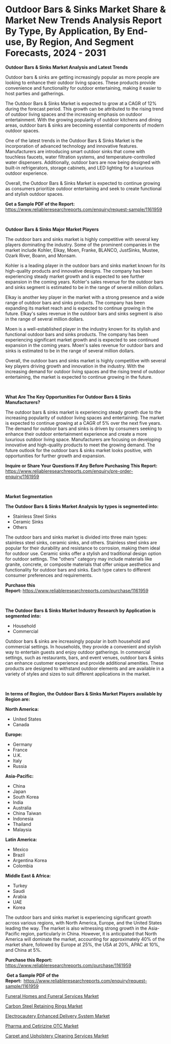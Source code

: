 <p><h1>Outdoor Bars & Sinks Market Share & Market New Trends Analysis Report By Type, By Application, By End-use, By Region, And Segment Forecasts, 2024 - 2031</h1></p><p><strong>Outdoor Bars & Sinks Market Analysis and Latest Trends</strong></p>
<p><p>Outdoor bars & sinks are getting increasingly popular as more people are looking to enhance their outdoor living spaces. These products provide convenience and functionality for outdoor entertaining, making it easier to host parties and gatherings.</p><p>The Outdoor Bars & Sinks Market is expected to grow at a CAGR of 12% during the forecast period. This growth can be attributed to the rising trend of outdoor living spaces and the increasing emphasis on outdoor entertainment. With the growing popularity of outdoor kitchens and dining areas, outdoor bars & sinks are becoming essential components of modern outdoor spaces.</p><p>One of the latest trends in the Outdoor Bars & Sinks Market is the incorporation of advanced technology and innovative features. Manufacturers are introducing smart outdoor sinks that come with touchless faucets, water filtration systems, and temperature-controlled water dispensers. Additionally, outdoor bars are now being designed with built-in refrigerators, storage cabinets, and LED lighting for a luxurious outdoor experience.</p><p>Overall, the Outdoor Bars & Sinks Market is expected to continue growing as consumers prioritize outdoor entertaining and seek to create functional and stylish outdoor spaces.</p></p>
<p><strong>Get a Sample PDF of the Report:&nbsp;</strong> <a href="https://www.reliableresearchreports.com/enquiry/request-sample/1161959">https://www.reliableresearchreports.com/enquiry/request-sample/1161959</a></p>
<p>&nbsp;</p>
<p><strong>Outdoor Bars & Sinks Major Market Players</strong></p>
<p><p>The outdoor bars and sinks market is highly competitive with several key players dominating the industry. Some of the prominent companies in the market include Kohler, Elkay, Moen, Franke, BLANCO, JustSinks, Mustee, Ozark River, Boann, and Monsam.</p><p>Kohler is a leading player in the outdoor bars and sinks market known for its high-quality products and innovative designs. The company has been experiencing steady market growth and is expected to see further expansion in the coming years. Kohler's sales revenue for the outdoor bars and sinks segment is estimated to be in the range of several million dollars.</p><p>Elkay is another key player in the market with a strong presence and a wide range of outdoor bars and sinks products. The company has been expanding its market reach and is expected to continue growing in the future. Elkay's sales revenue in the outdoor bars and sinks segment is also in the range of several million dollars.</p><p>Moen is a well-established player in the industry known for its stylish and functional outdoor bars and sinks products. The company has been experiencing significant market growth and is expected to see continued expansion in the coming years. Moen's sales revenue for outdoor bars and sinks is estimated to be in the range of several million dollars.</p><p>Overall, the outdoor bars and sinks market is highly competitive with several key players driving growth and innovation in the industry. With the increasing demand for outdoor living spaces and the rising trend of outdoor entertaining, the market is expected to continue growing in the future.</p></p>
<p>&nbsp;</p>
<p><strong>What Are The Key Opportunities For Outdoor Bars & Sinks Manufacturers?</strong></p>
<p><p>The outdoor bars & sinks market is experiencing steady growth due to the increasing popularity of outdoor living spaces and entertaining. The market is expected to continue growing at a CAGR of 5% over the next five years. The demand for outdoor bars and sinks is driven by consumers seeking to enhance their outdoor entertainment experience and create a more luxurious outdoor living space. Manufacturers are focusing on developing innovative and high-quality products to meet the growing demand. The future outlook for the outdoor bars & sinks market looks positive, with opportunities for further growth and expansion.</p></p>
<p><strong>Inquire or Share Your Questions If Any Before Purchasing This Report:</strong> <a href="https://www.reliableresearchreports.com/enquiry/pre-order-enquiry/1161959">https://www.reliableresearchreports.com/enquiry/pre-order-enquiry/1161959</a></p>
<p>&nbsp;</p>
<p><strong>Market Segmentation</strong></p>
<p><strong>The Outdoor Bars & Sinks Market Analysis by types is segmented into:</strong></p>
<p><ul><li>Stainless Steel Sinks</li><li>Ceramic Sinks</li><li>Others</li></ul></p>
<p><p>The outdoor bars and sinks market is divided into three main types: stainless steel sinks, ceramic sinks, and others. Stainless steel sinks are popular for their durability and resistance to corrosion, making them ideal for outdoor use. Ceramic sinks offer a stylish and traditional design option for outdoor settings. The "others" category may include materials like granite, concrete, or composite materials that offer unique aesthetics and functionality for outdoor bars and sinks. Each type caters to different consumer preferences and requirements.</p></p>
<p><strong>Purchase this Report:&nbsp;</strong><a href="https://www.reliableresearchreports.com/purchase/1161959">https://www.reliableresearchreports.com/purchase/1161959</a></p>
<p>&nbsp;</p>
<p><strong>The Outdoor Bars & Sinks Market Industry Research by Application is segmented into:</strong></p>
<p><ul><li>Household</li><li>Commercial</li></ul></p>
<p><p>Outdoor bars & sinks are increasingly popular in both household and commercial settings. In households, they provide a convenient and stylish way to entertain guests and enjoy outdoor gatherings. In commercial settings, such as restaurants, bars, and event venues, outdoor bars & sinks can enhance customer experience and provide additional amenities. These products are designed to withstand outdoor elements and are available in a variety of styles and sizes to suit different applications in the market.</p></p>
<p>&nbsp;</p>
<p><strong>In terms of Region, the Outdoor Bars & Sinks Market Players available by Region are:</strong></p>
<p>
    <p> <strong> North America: </strong>
        <ul>
            <li>United States</li>
            <li>Canada</li>
        </ul>
        </p> 
    <p> <strong> Europe: </strong>
        <ul>
            <li>Germany</li>
            <li>France</li>
            <li>U.K.</li>
            <li>Italy</li>
            <li>Russia</li>
        </ul>
        </p> 
    <p> <strong> Asia-Pacific: </strong>
        <ul>
            <li>China</li>
            <li>Japan</li>
            <li>South Korea</li>
            <li>India</li>
            <li>Australia</li>
            <li>China Taiwan</li>
            <li>Indonesia</li>
            <li>Thailand</li>
            <li>Malaysia</li>
        </ul>
        </p> 
    <p> <strong> Latin America: </strong>
        <ul>
            <li>Mexico</li>
            <li>Brazil</li>
            <li>Argentina Korea</li>
            <li>Colombia</li>
        </ul>
        </p> 
    <p> <strong> Middle East & Africa: </strong>
        <ul>
            <li>Turkey</li>
            <li>Saudi</li>
            <li>Arabia</li>
            <li>UAE</li>
            <li>Korea</li>
        </ul>
    </p>
    </p>
<p><p>The outdoor bars and sinks market is experiencing significant growth across various regions, with North America, Europe, and the United States leading the way. The market is also witnessing strong growth in the Asia-Pacific region, particularly in China. However, it is anticipated that North America will dominate the market, accounting for approximately 40% of the market share, followed by Europe at 25%, the USA at 20%, APAC at 10%, and China at 5%.</p></p>
<p><strong>Purchase this Report: </strong><a href="https://www.reliableresearchreports.com/purchase/1161959">https://www.reliableresearchreports.com/purchase/1161959</a></p>
<p>&nbsp;<strong>Get a Sample PDF of the Report:&nbsp;&nbsp;</strong><a href="https://www.reliableresearchreports.com/enquiry/request-sample/1161959">https://www.reliableresearchreports.com/enquiry/request-sample/1161959</a></p>
<p><strong></strong></p>
<p><p><a href="https://medium.com/p/400188fedaea/edit">Funeral Homes and Funeral Services Market</a></p><p><a href="https://github.com/irfadac/Market-Research-Report-List-1/blob/main/carbon-steel-retaining-rings-market.md">Carbon Steel Retaining Rings Market</a></p><p><a href="https://issuu.com/reportprime-2/docs/electrocautery-enhanced-delivery-system-market-siz">Electrocautery Enhanced Delivery System Market</a></p><p><a href="https://github.com/ashepherd82/Market-Research-Report-List-3/blob/main/pharma-and-cetirizine-otc-market.md">Pharma and Cetirizine OTC Market</a></p><p><a href="https://medium.com/p/5b0ad4cac152/edit">Carpet and Upholstery Cleaning Services Market</a></p></p>